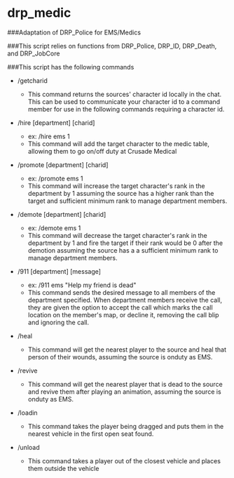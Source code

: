 # drp_medic
###Adaptation of DRP_Police for EMS/Medics

###This script relies on functions from DRP_Police, DRP_ID, DRP_Death, and DRP_JobCore  
  
###This script has the following commands  
  - /getcharid  
    - This command returns the sources' character id locally in the chat. This can be used to communicate your character id to a command member for use in the following commands requiring a character id.  
      
  - /hire \[department\] \[charid\]  
    - ex: /hire ems 1  
    - This command will add the target character to the medic table, allowing them to go on/off duty at Crusade Medical  
      
  - /promote \[department\] \[charid\]  
    - ex: /promote ems 1  
    - This command will increase the target character's rank in the department by 1 assuming the source has a higher rank than the target and sufficient minimum rank to manage department members.  
    
  - /demote \[department\] \[charid\]  
    - ex: /demote ems 1  
    - This command will decrease the target character's rank in the department by 1 and fire the target if their rank would be 0 after the demotion assuming the source has a a sufficient minimum rank to manage department members.  
      
  - /911 \[department\] \[message\]  
    - ex: /911 ems "Help my friend is dead"  
    - This command sends the desired message to all members of the department specified. When department members receive the call, they are given the option to accept the call which marks the call location on the member's map, or decline it, removing the call blip and ignoring the call.  
    
  - /heal  
    - This command will get the nearest player to the source and heal that person of their wounds, assuming the source is onduty as EMS.  
      
  - /revive  
    - This command will get the nearest player that is dead to the source and revive them after playing an animation, assuming the source is onduty as EMS.  
      
  - /loadin
    - This command takes the player being dragged and puts them in the nearest vehicle in the first open seat found.  
      
  - /unload
    - This command takes a player out of the closest vehicle and places them outside the vehicle
    
